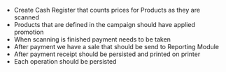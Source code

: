 - Create Cash Register that counts prices for Products as they are scanned 
- Products that are defined in the campaign should have applied promotion
- When scanning is finished payment needs to be taken
- After payment we have a sale that should be send to Reporting Module
- After payment receipt should be persisted and printed on printer
- Each operation should be persisted